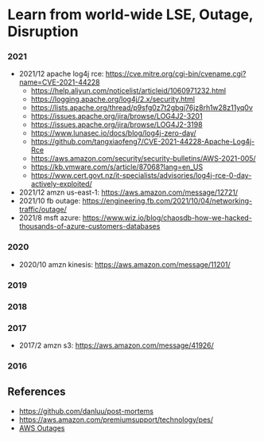 
# Learn from world-wide LSE, Outage, Disruption

### 2021
* 2021/12 apache log4j rce: https://cve.mitre.org/cgi-bin/cvename.cgi?name=CVE-2021-44228
  - https://help.aliyun.com/noticelist/articleid/1060971232.html
  - https://logging.apache.org/log4j/2.x/security.html 
  - https://lists.apache.org/thread/p9sfg0z7t2gbgj76jz8rh1w28z11yq0v
  - https://issues.apache.org/jira/browse/LOG4J2-3201
  - https://issues.apache.org/jira/browse/LOG4J2-3198
  - https://www.lunasec.io/docs/blog/log4j-zero-day/ 
  - https://github.com/tangxiaofeng7/CVE-2021-44228-Apache-Log4j-Rce
  - https://aws.amazon.com/security/security-bulletins/AWS-2021-005/
  - https://kb.vmware.com/s/article/87068?lang=en_US 
  - https://www.cert.govt.nz/it-specialists/advisories/log4j-rce-0-day-actively-exploited/
* 2021/12 amzn us-east-1: https://aws.amazon.com/message/12721/
* 2021/10 fb outage: https://engineering.fb.com/2021/10/04/networking-traffic/outage/
* 2021/8 msft azure: https://www.wiz.io/blog/chaosdb-how-we-hacked-thousands-of-azure-customers-databases

### 2020
* 2020/10 amzn kinesis: https://aws.amazon.com/message/11201/

### 2019

### 2018

### 2017
* 2017/2 amzn s3: https://aws.amazon.com/message/41926/

### 2016

## References 
* https://github.com/danluu/post-mortems
* https://aws.amazon.com/premiumsupport/technology/pes/ 
* [AWS Outages](https://docs.google.com/spreadsheets/d/1Gcq_h760CgINKjuwj7WuRmLXHIdvsUdzNQCg0g4QvVs/edit#gid=0)
